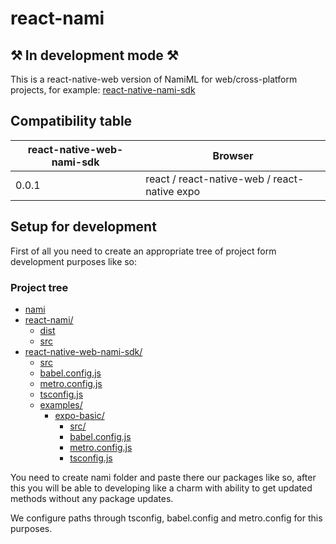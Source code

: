 # react-nami

## ⚒ In development mode ⚒

This is a react-native-web version of NamiML for web/cross-platform projects, for example: [react-native-nami-sdk](https://github.com/namiml/react-native-nami-sdk)

## Compatibility table

| react-native-web-nami-sdk | Browser                                      |
|------------|-------------------------------------------------------------|
| 0.0.1      |                react / react-native-web / react-native expo |


## Setup for development

First of all you need to create an appropriate tree of project form development purposes like so:

### Project tree
* [nami]()
* [react-nami/]()
    * [dist]()
    * [src]()
* [react-native-web-nami-sdk/]()
  * [src]()
  * [babel.config.js]()
  * [metro.config.js]()
  * [tsconfig.js]()
  * [examples/]()
    *  [expo-basic/]()
          * [src/]()
          * [babel.config.js]()
          * [metro.config.js]()
          * [tsconfig.js]()

You need to create nami folder and paste there our packages like so, after this you will be able to developing like a charm with ability to get updated methods without any package updates.

We configure paths through tsconfig, babel.config and metro.config for this purposes.
